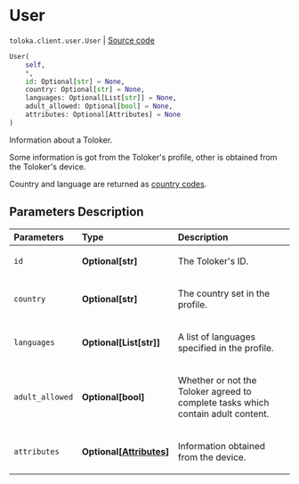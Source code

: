 # User
`toloka.client.user.User` | [Source code](https://github.com/Toloka/toloka-kit/blob/v1.2.2/src/client/user.py#L9)

```python
User(
    self,
    *,
    id: Optional[str] = None,
    country: Optional[str] = None,
    languages: Optional[List[str]] = None,
    adult_allowed: Optional[bool] = None,
    attributes: Optional[Attributes] = None
)
```

Information about a Toloker.


Some information is got from the Toloker's profile, other is obtained from the Toloker's device.

Country and language are returned as [country codes](https://toloka.ai/docs/api/regions/).

## Parameters Description

| Parameters | Type | Description |
| :----------| :----| :-----------|
`id`|**Optional\[str\]**|<p>The Toloker&#x27;s ID.</p>
`country`|**Optional\[str\]**|<p>The country set in the profile.</p>
`languages`|**Optional\[List\[str\]\]**|<p>A list of languages specified in the profile.</p>
`adult_allowed`|**Optional\[bool\]**|<p>Whether or not the Toloker agreed to complete tasks which contain adult content.</p>
`attributes`|**Optional\[[Attributes](toloka.client.user.User.Attributes.md)\]**|<p>Information obtained from the device.</p>
